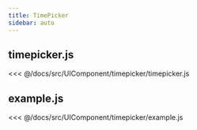 ```yaml
---
title: TimePicker
sidebar: auto
---
```


## timepicker.js
<<< @/docs/src/UIComponent/timepicker/timepicker.js

## example.js
<<< @/docs/src/UIComponent/timepicker/example.js

